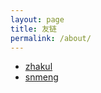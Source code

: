 ```yaml
---
layout: page
title: 友链
permalink: /about/
---
```


- [zhakul](https://zhakul.top)
- [snmeng](https://overisac.github.io/)
 